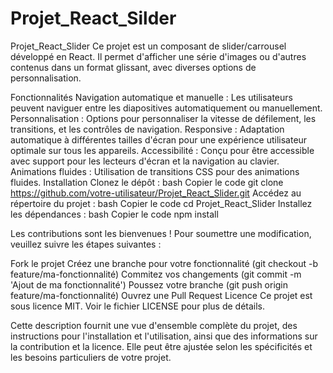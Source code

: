 # Projet_React_Silder
Projet_React_Slider
Ce projet est un composant de slider/carrousel développé en React. Il permet d'afficher une série d'images ou d'autres contenus dans un format glissant, avec diverses options de personnalisation.

Fonctionnalités
Navigation automatique et manuelle : Les utilisateurs peuvent naviguer entre les diapositives automatiquement ou manuellement.
Personnalisation : Options pour personnaliser la vitesse de défilement, les transitions, et les contrôles de navigation.
Responsive : Adaptation automatique à différentes tailles d'écran pour une expérience utilisateur optimale sur tous les appareils.
Accessibilité : Conçu pour être accessible avec support pour les lecteurs d'écran et la navigation au clavier.
Animations fluides : Utilisation de transitions CSS pour des animations fluides.
Installation
Clonez le dépôt :
bash
Copier le code
git clone https://github.com/votre-utilisateur/Projet_React_Slider.git
Accédez au répertoire du projet :
bash
Copier le code
cd Projet_React_Slider
Installez les dépendances :
bash
Copier le code
npm install

Les contributions sont les bienvenues ! Pour soumettre une modification, veuillez suivre les étapes suivantes :

Fork le projet
Créez une branche pour votre fonctionnalité (git checkout -b feature/ma-fonctionnalité)
Commitez vos changements (git commit -m 'Ajout de ma fonctionnalité')
Poussez votre branche (git push origin feature/ma-fonctionnalité)
Ouvrez une Pull Request
Licence
Ce projet est sous licence MIT. Voir le fichier LICENSE pour plus de détails.

Cette description fournit une vue d'ensemble complète du projet, des instructions pour l'installation et l'utilisation, ainsi que des informations sur la contribution et la licence. Elle peut être ajustée selon les spécificités et les besoins particuliers de votre projet.










